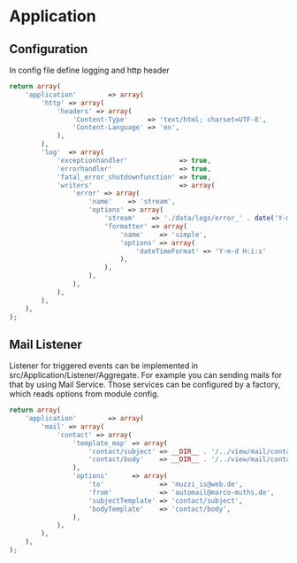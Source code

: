 # Application

## Configuration

In config file define logging and http header

```php
return array(
    'application'        => array(
        'http' => array(
            'headers' => array(
                'Content-Type'     => 'text/html; charset=UTF-8',
                'Content-Language' => 'en',
            ),
        ),
        'log'  => array(
            'exceptionhandler'             => true,
            'errorhandler'                 => true,
            'fatal_error_shutdownfunction' => true,
            'writers'                      => array(
                'error' => array(
                    'name'    => 'stream',
                    'options' => array(
                        'stream'    => './data/logs/error_' . date('Y-m') . '.log',
                        'formatter' => array(
                            'name'    => 'simple',
                            'options' => array(
                                'dateTimeFormat' => 'Y-m-d H:i:s'
                            ),
                        ),
                    ),
                ),
            ),
        ),
    ),
);
```

## Mail Listener

Listener for triggered events can be implemented in src/Application/Listener/Aggregate.
For example you can sending mails for that by using Mail Service.
Those services can be configured by a factory, which reads options from module config.

```php
return array(
    'application'        => array(
        'mail' => array(
            'contact' => array(
                'template_map' => array(
                    'contact/subject' => __DIR__ . '/../view/mail/contact/subject.phtml',
                    'contact/body'    => __DIR__ . '/../view/mail/contact/body.phtml',
                ),
                'options'      => array(
                    'to'              => 'muzzi_is@web.de',
                    'from'            => 'automail@marco-muths.de',
                    'subjectTemplate' => 'contact/subject',
                    'bodyTemplate'    => 'contact/body',
                ),
            ),
        ),
    ),
);
```
